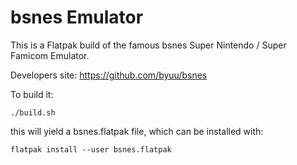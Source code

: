 # bsnes Emulator #

This is a Flatpak build of the famous bsnes Super Nintendo / Super Famicom Emulator.

Developers site: https://github.com/byuu/bsnes

To build it:

```
./build.sh
```

this will yield a bsnes.flatpak file, which can be installed with:

```
flatpak install --user bsnes.flatpak
```

